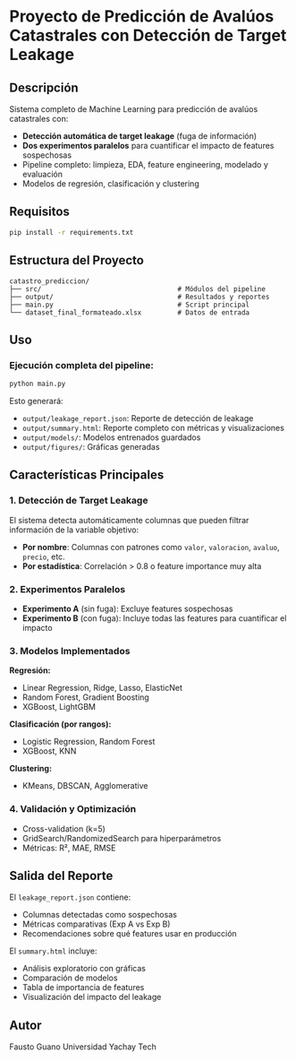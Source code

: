 # Proyecto de Predicción de Avalúos Catastrales con Detección de Target Leakage

## Descripción

Sistema completo de Machine Learning para predicción de avalúos catastrales con:
- **Detección automática de target leakage** (fuga de información)
- **Dos experimentos paralelos** para cuantificar el impacto de features sospechosas
- Pipeline completo: limpieza, EDA, feature engineering, modelado y evaluación
- Modelos de regresión, clasificación y clustering

## Requisitos

```bash
pip install -r requirements.txt
```

## Estructura del Proyecto

```
catastro_prediccion/
├── src/                                  # Módulos del pipeline
├── output/                               # Resultados y reportes
├── main.py                               # Script principal
└── dataset_final_formateado.xlsx         # Datos de entrada
```

## Uso

### Ejecución completa del pipeline:

```bash
python main.py
```

Esto generará:
- `output/leakage_report.json`: Reporte de detección de leakage
- `output/summary.html`: Reporte completo con métricas y visualizaciones
- `output/models/`: Modelos entrenados guardados
- `output/figures/`: Gráficas generadas


## Características Principales

### 1. Detección de Target Leakage

El sistema detecta automáticamente columnas que pueden filtrar información de la variable objetivo:

- **Por nombre**: Columnas con patrones como `valor`, `valoracion`, `avaluo`, `precio`, etc.
- **Por estadística**: Correlación > 0.8 o feature importance muy alta

### 2. Experimentos Paralelos

- **Experimento A** (sin fuga): Excluye features sospechosas
- **Experimento B** (con fuga): Incluye todas las features para cuantificar el impacto

### 3. Modelos Implementados

**Regresión:**
- Linear Regression, Ridge, Lasso, ElasticNet
- Random Forest, Gradient Boosting
- XGBoost, LightGBM

**Clasificación (por rangos):**
- Logistic Regression, Random Forest
- XGBoost, KNN

**Clustering:**
- KMeans, DBSCAN, Agglomerative

### 4. Validación y Optimización

- Cross-validation (k=5)
- GridSearch/RandomizedSearch para hiperparámetros
- Métricas: R², MAE, RMSE


## Salida del Reporte

El `leakage_report.json` contiene:
- Columnas detectadas como sospechosas
- Métricas comparativas (Exp A vs Exp B)
- Recomendaciones sobre qué features usar en producción

El `summary.html` incluye:
- Análisis exploratorio con gráficas
- Comparación de modelos
- Tabla de importancia de features
- Visualización del impacto del leakage

## Autor
Fausto Guano
Universidad Yachay Tech
